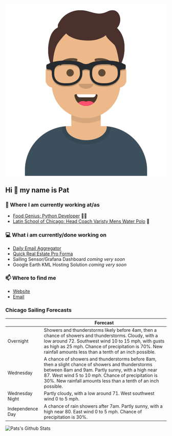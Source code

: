 [![Social banner for p-j-falconer](https://raw.githubusercontent.com/P-J-FALCONER/P-J-FALCONER/master/assets/avataaars.svg)](https://patfalconer.com/)
## Hi :wave: my name is Pat

### 💼 Where I am currently working at/as
- [Food Genius: Python Developer](https://getfoodgenius.com/) 🍔🐍
- [Latin School of Chicago: Head Coach Varisty Mens Water Polo](https://www.latinschool.org/) 🤽


### 💻 What i am currently/done working on
 - [Daily Email Aggregator](https://github.com/P-J-FALCONER/dott_daily_mail)
 - [Quick Real Estate Pro Forma](https://github.com/P-J-FALCONER/henry)
 - Sailing Sensor/Grafana Dashboard *coming very soon*
 - Google Earth KML Hosting Solution *coming very soon*

### 📫 Where to find me
 - [Website](https://patfalconer.com/)
 - [Email](mailto:patrick.j.falconer@gmail.com)


### Chicago Sailing Forecasts
|   | Forecast  |
|---|---|
| Overnight | Showers and thunderstorms likely before 4am, then a chance of showers and thunderstorms. Cloudy, with a low around 72. Southwest wind 10 to 15 mph, with gusts as high as 25 mph. Chance of precipitation is 70%. New rainfall amounts less than a tenth of an inch possible. |
| Wednesday | A chance of showers and thunderstorms before 8am, then a slight chance of showers and thunderstorms between 8am and 9am. Partly sunny, with a high near 87. West wind 5 to 10 mph. Chance of precipitation is 30%. New rainfall amounts less than a tenth of an inch possible. |
| Wednesday Night | Partly cloudy, with a low around 71. West southwest wind 0 to 5 mph. |
| Independence Day | A chance of rain showers after 7am. Partly sunny, with a high near 80. East wind 0 to 5 mph. Chance of precipitation is 30%. |

![Pats's Github Stats](https://github-readme-stats.vercel.app/api?username=p-j-falconer&show_icons=true&theme=radical)
